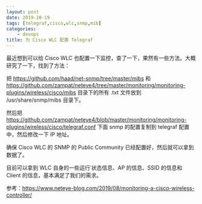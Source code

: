 ```yaml
---
layout: post
date: 2019-10-19
tags: [telegraf,cisco,wlc,snmp,mib]
categories:
    - devops
title: 为 Cisco WLC 配置 Telegraf
---
```


最近想到可以给 Cisco WLC 也配置一下监控，查了一下，果然有一些方法。大概研究了一下，找到了方法：

把 https://github.com/haad/net-snmp/tree/master/mibs 和 https://github.com/zampat/neteye4/tree/master/monitoring/monitoring-plugins/wireless/cisco/mibs 目录下的所有 .txt 文件放到 /usr/share/snmp/mibs 目录下。

然后把 https://github.com/zampat/neteye4/blob/master/monitoring/monitoring-plugins/wireless/cisco/telegraf.conf 下面 snmp 的配置复制到 telegraf 配置中，然后修改一下 IP 地址。

确保 Cisco WLC 的 SNMP 的 Public Community 已经配置好，然后就可以拿到数据了。

目前可以拿到 WLC 自身的一些运行˙状态信息、AP 的信息、SSID 的信息和 Client 的信息，基本满足了我们的需求。

参考：https://www.neteye-blog.com/2019/08/monitoring-a-cisco-wireless-controller/
